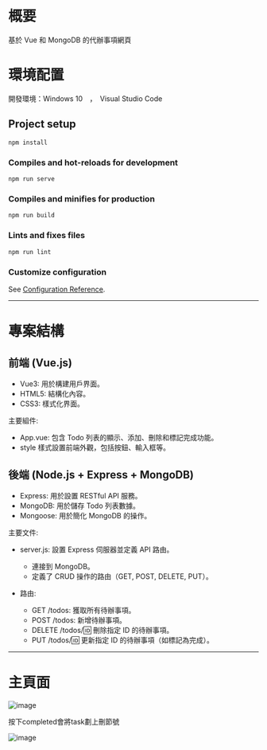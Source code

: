 # 概要

基於 Vue 和 MongoDB 的代辦事項網頁

# 環境配置

開發環境：Windows 10　，　Visual Studio Code


## Project setup
```
npm install
```

### Compiles and hot-reloads for development
```
npm run serve
```

### Compiles and minifies for production
```
npm run build
```

### Lints and fixes files
```
npm run lint
```

### Customize configuration
See [Configuration Reference](https://cli.vuejs.org/config/).

---------------------------------------

# 專案結構
## 前端 (Vue.js)
* Vue3: 用於構建用戶界面。
* HTML5: 結構化內容。
* CSS3: 樣式化界面。

主要組件:
* App.vue: 包含 Todo 列表的顯示、添加、刪除和標記完成功能。
* style 樣式設置前端外觀，包括按鈕、輸入框等。

## 後端 (Node.js + Express + MongoDB)
* Express: 用於設置 RESTful API 服務。
* MongoDB: 用於儲存 Todo 列表數據。
* Mongoose: 用於簡化 MongoDB 的操作。
  
主要文件:
* server.js: 設置 Express 伺服器並定義 API 路由。
  * 連接到 MongoDB。
  * 定義了 CRUD 操作的路由（GET, POST, DELETE, PUT）。
 
* 路由:
  * GET /todos: 獲取所有待辦事項。
  * POST /todos: 新增待辦事項。
  *  DELETE /todos/:id: 刪除指定 ID 的待辦事項。
  * PUT /todos/:id: 更新指定 ID 的待辦事項（如標記為完成）。
---------------------------------------
# 主頁面

![image](https://github.com/user-attachments/assets/f06a1042-64fd-458a-ba13-0bd646528293)

按下completed會將task劃上刪節號

![image](https://github.com/user-attachments/assets/d6e9532f-6256-4f42-bcff-9e029a816e6b)

